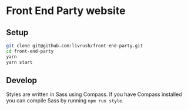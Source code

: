 # Front End Party website

## Setup

```sh
git clone git@github.com:livrush/front-end-party.git
cd front-end-party
yarn
yarn start
```

## Develop

Styles are written in Sass using Compass. If you have Compass installed you can compile Sass by running `npm run style`.
